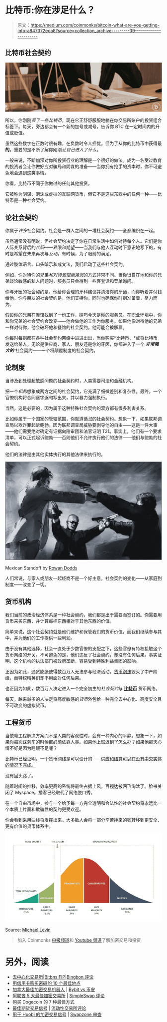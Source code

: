 # 比特币:你在涉足什么？

> 原文：<https://medium.com/coinmonks/bitcoin-what-are-you-getting-into-a847372eca8?source=collection_archive---------39----------------------->

## 比特币社会契约

![](img/a236310e8fe81c5b04d8af10c6616424.png)

所以，你刚刚*买了一些比特币*，现在它正舒舒服服地躺在你交易所账户的投资组合标签下。每天，旁边都会有一个新的加号或减号，告诉你 BTC 在一定时间内的升值或贬值。

虽然这些数字在正数时很有趣，在负数时令人担忧，但为了从你的比特币中获得最**的**，重要的是不断了解你刚刚*让自己进入了什么*。

一般来说，不断加深对你所投资行业的理解是一个很好的做法。成为一名受过教育的投资者会让你做好应对骗局和阴谋的准备——当你拥有抢手的资本时，你不可避免地会遇到这类事情。

你看，比特币不同于你做过的任何其他投资。

它被称为阴谋、泡沫或虚拟的互联网货币，但它不是这些东西中的任何一种——比特币是一种社会契约。

## 论社会契约

你属于*许多*社会契约。社会是一群人之间的一堆社会契约——全都编织在一起。

虽然通常没有明说，但社会契约决定了你在日常生活中如何对待每个人。它们是你人际关系背后的*代码*——界限和期望——当我们与他人互动时下意识地写下的，有时是希望在未来再次与*互动*。有时候，为了眼前的满足。

通过肢体语言、口头暗示和成文法，我们启动了这些社会契约。

例如，你对待你的兄弟*和对待餐馆服务员*的方式非常不同。当你很自在地和你的兄弟谈论敏感的私人问题时，服务员只会得到一些客套话和菜单询问。

你与牙医的社会契约是，他给你合理的牙科建议并清洁你的牙齿，而你听着并付钱给他。你与朋友的社会契约是，他们支持你，同时也确保你时刻准备着，尽力而为。

假设你的兄弟在餐馆找到了一份工作，碰巧今天是你的服务员。在职业环境中，你和你兄弟的社会契约会改变——他会做他的工作为你服务。如果他像对待他的兄弟一样对待你，他会破坏他和餐馆的社会契约。他可能会被解雇。

你每时每刻都在各种社会契约网络中进进出出，当你购买*比特币、*或将比特币发送给某人，无论是供应商、家人、朋友还是你的牙医，你都进入了一个 ***非常强大的*** 社会契约——一个将颠覆制度的社会契约。

## 论制度

当涉及到处理超敏感问题的社会契约时，人类需要司法和金融机构。

把一个*机构*想象成两方之间的社会契约，它充满了细微差别和复杂性。最终，一个官僚机构将合同逐字逐句写出来，并以暴力强制执行。

当然，这是必要的，因为属于这种特殊社会契约的双方都有很多利害关系。

比如你属于一个国家的管辖范围，你就遵循*法*的社会契约。想象一下，如果联邦调查局以欺诈罪起诉鲍勃。因为联邦调查局威胁要剥夺他的自由——这是一件大事——他们需要绝对确定有证据向陪审团和法官证明 T21。事实上，他们有一个要求清单，可以正式起诉鲍勃——否则他们不允许执行他们的法律——他们与鲍勃的社会契约。

他们的法律是由其他实体执行的其他法律来执行的。

![](img/b5cb1dc23bb943ff4d86940790053330.png)

Mexican Standoff by [Rowan Dodds](https://www.artstation.com/rowandodds)

人们常说，与家人或朋友一起经商不是一个好主意。社会契约的变化——从家庭到制度——改变了一切。

## 货币机构

我们当前的政治经济体系是一种社会契约，我们都是出于需要而签订的。你需要用货币来买东西，并计算每样东西相对于其他东西的价值。

简单来说，这个社会契约就是他们维护和保管我们的货币价值，而我们继续参与其中，并为他们的工作提供一些利润。

由于没有其他选择，社会一直处于少数官僚的支配之下，这些官僚有特权接触这个货币网络的开关。不可避免的是，他们违反了社会契约，却没有任何后果。事实证明，这个机构的执法部门被政府垄断，容易受到特殊利益集团的影响。

正因为如此，通货膨胀使得数百万人无法参与经济活动。[货币泡沫](https://en.wikipedia.org/wiki/Financial_crisis_of_2007%E2%80%932008)毁灭了中产阶级，而特权精英们却不用面对任何后果。

也正因为如此，数百万人决定进入一个完全初生的*社会契约*与 [**比特币**](https://bitcoin.org/bitcoin.pdf) 货币网络。

每天，越来越多的人决定将高度敏感的*货币*外包给一种完全去中心化、高度安全且不可改变的虚拟货币。

## 工程货币

当依赖工程解决方案而不是人类的客观性时，会有一种内心的平静。想象一下，如果你每次踩刹车的时候都必须依靠人类。如果他上班迟到了怎么办？如果他那天心情不好是因为睡眠不足呢？

比特币已经证明，一个货币网络是可以设计的——供应[和结算](https://en.bitcoin.it/wiki/Controlled_supply)[可以在没有中央实体的情况下完成。](https://www.bitcoinmining.com/)

没有回头路了。

随着时间的推移，效率更高的系统将最终占据上风。百视达被网飞淘汰了。脸书关闭了 Myspace。播客已经取代了网络脱口秀。

在一个自由市场中，参与一个给予每一方完全透明和合法性的社会契约将永远比一个本质上片面和欺骗性的契约更受欢迎。

你会看到采用曲线将发挥出来。大多数人会将一部分辛苦挣来的钱转移到更安全、更有价值的货币体系中。

![](img/95d5b5f454a6e6e90c6c0ee18bcb74d6.png)

Source: [Michael Levin](https://michael-levin.medium.com/)

> 加入 Coinmonks [电报频道](https://t.me/coincodecap)和 [Youtube 频道](https://www.youtube.com/c/coinmonks/videos)了解加密交易和投资

# 另外，阅读

*   [去中心化交易所](https://coincodecap.com/what-are-decentralized-exchanges)|[Bitbns FIP](https://coincodecap.com/bitbns-fip)|[Bingbon 评论](https://coincodecap.com/bingbon-review)
*   [用信用卡购买密码的 10 个最佳地点](https://coincodecap.com/buy-crypto-with-credit-card)
*   [加拿大最佳加密交易机器人](https://coincodecap.com/5-best-crypto-trading-bots-in-canada) | [Bybit vs 币安](https://coincodecap.com/bybit-binance-moonxbt)
*   [阿联酋 5 大最佳加密交易所](https://coincodecap.com/best-crypto-exchanges-in-uae) | [SimpleSwap 评论](https://coincodecap.com/simpleswap-review)
*   购买 Dogecoin 的 7 种最佳方式
*   [最佳期货交易信号](https://coincodecap.com/futures-trading-signals) | [流动性交易所评论](https://coincodecap.com/liquid-exchange-review)
*   [用于 Huobi 的加密交易信号](https://coincodecap.com/huobi-crypto-trading-signals) | [Swapzone 审查](/coinmonks/swapzone-review-crypto-exchange-data-aggregator-e0ad78e55ed7)